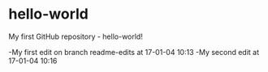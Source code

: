 # hello-world
My first GitHub repository - hello-world!

-My first edit on branch readme-edits at 17-01-04 10:13
-My second edit at 17-01-04 10:16 
